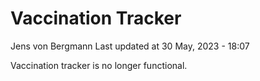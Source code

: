 Vaccination Tracker
================
Jens von Bergmann
Last updated at 30 May, 2023 - 18:07

Vaccination tracker is no longer functional.
